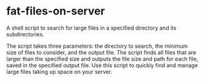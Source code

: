 # fat-files-on-server
A shell script to search for large files in a specified directory and its subdirectories. 

The script takes three parameters: the directory to search, the minimum size of files to consider, and the output file. 
The script finds all files that are larger than the specified size and outputs the file size and path for each file, 
saved in the specified output file.
 Use this script to quickly find and manage large files taking up space on your server.
